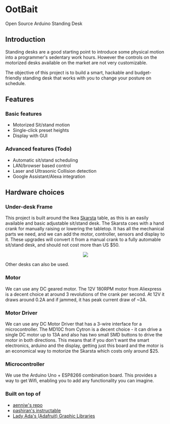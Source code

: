 # OotBait
Open Source Arduino Standing Desk

## Introduction

Standing desks are a good starting point to introduce some physical motion into a programmer's sedentary work hours. However the controls on the motorized desks available on the market are not very customizable. 

The objective of this project is to build a smart, hackable and budget-friendly standing desk that works with you to change your posture on schedule.

## Features

### Basic features

- Motorized Sit/stand motion
- Single-click preset heights
- Display with GUI

### Advanced features (Todo) 

- Automatic sit/stand scheduling 
- LAN/browser based control
- Laser and Ultrasonic Collision detection
- Google Assistant/Alexa integration

## Hardware choices

### Under-desk Frame

This project is built around the Ikea [Skarsta](https://www.ikea.com/us/en/p/skarsta-desk-sit-stand-white-s89324812/) table, as this is an easily available and basic adjustable sit/stand desk. The Skarsta coes with a hand crank for manually raising or lowering the tabletop. It has all the mechanical parts we need, and we can add the motor, controller, sensors and display to it. These upgrades will convert it from a manual crank to a fully automable sit/stand desk, and should not cost more than US $50.

<p align="center">
    <img src="https://www.ikea.com/us/en/images/products/skarsta-desk-sit-stand-white__0777623_PE758665_S4.JPG"/>
</p>

Other desks can also be used.

### Motor

We can use any DC geared motor. The 12V 180RPM motor from Aliexpress is a decent choice at around 3 revolutions of the crank per second. At 12V it draws around 0.2A and if jammed, it has peak current draw of ~3A.

### Motor Driver

We can use any DC Motor Driver that has a 3-wire interface for a microcontroller. The MD10C from Cytron is a decent choice - it can drive a single DC motor up to 13A and also has two small SMD buttons to drive the motor in both directions. This means that if you don't want the smart electronics, arduino and the display, getting just this board and the motor is an economical way to motorize the Skarsta which costs only around $25.

### Microcontroller

We use the Arduino Uno + ESP8266 combination board. This provides a way to get Wifi, enabling you to add any functionality you can imagine.

### Built on top of

- [aenniw's repo](https://github.com/aenniw/ARDUINO/tree/master/skarsta)
- [pashiran's instructable](https://www.instructables.com/Motorizing-an-IKEA-SKARSTA-Table/)
- [Lady Ada's (Adafruit) Graphic Libraries](https://github.com/adafruit/Adafruit_SSD1306)
